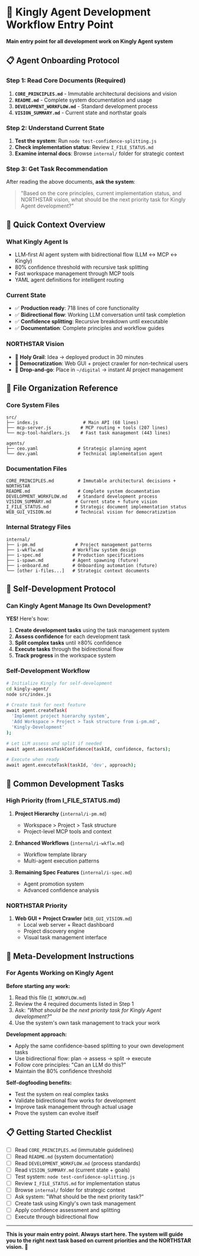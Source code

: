 # 🚀 Kingly Agent Development Workflow Entry Point

**Main entry point for all development work on Kingly Agent system**

## 📋 **Agent Onboarding Protocol**

### **Step 1: Read Core Documents (Required)**
1. **`CORE_PRINCIPLES.md`** - Immutable architectural decisions and vision
2. **`README.md`** - Complete system documentation and usage
3. **`DEVELOPMENT_WORKFLOW.md`** - Standard development process
4. **`VISION_SUMMARY.md`** - Current state and northstar goals

### **Step 2: Understand Current State**
1. **Test the system**: Run `node test-confidence-splitting.js`
2. **Check implementation status**: Review `I_FILE_STATUS.md`
3. **Examine internal docs**: Browse `internal/` folder for strategic context

### **Step 3: Get Task Recommendation**
After reading the above documents, **ask the system**: 

> "Based on the core principles, current implementation status, and NORTHSTAR vision, what should be the next priority task for Kingly Agent development?"

## 🎯 **Quick Context Overview**

### **What Kingly Agent Is**
- LLM-first AI agent system with bidirectional flow (LLM ↔ MCP ↔ Kingly)
- 80% confidence threshold with recursive task splitting
- Fast workspace management through MCP tools
- YAML agent definitions for intelligent routing

### **Current State**
- ✅ **Production ready**: 718 lines of core functionality
- ✅ **Bidirectional flow**: Working LLM conversation until task completion
- ✅ **Confidence splitting**: Recursive breakdown until executable
- ✅ **Documentation**: Complete principles and workflow guides

### **NORTHSTAR Vision**
- 🌟 **Holy Grail**: Idea → deployed product in 30 minutes
- 🌟 **Democratization**: Web GUI + project crawler for non-technical users
- 🌟 **Drop-and-go**: Place in `~/digital` → instant AI project management

## 📁 **File Organization Reference**

### **Core System Files**
```
src/
├── index.js                 # Main API (68 lines)
├── mcp-server.js           # MCP routing + tools (207 lines)
└── mcp-tool-handlers.js    # Fast task management (443 lines)

agents/
├── ceo.yaml               # Strategic planning agent
└── dev.yaml               # Technical implementation agent
```

### **Documentation Files**
```
CORE_PRINCIPLES.md         # Immutable architectural decisions + NORTHSTAR
README.md                  # Complete system documentation
DEVELOPMENT_WORKFLOW.md    # Standard development process
VISION_SUMMARY.md         # Current state + future vision
I_FILE_STATUS.md          # Strategic document implementation status
WEB_GUI_VISION.md         # Technical vision for democratization
```

### **Internal Strategy Files**
```
internal/
├── i-pm.md               # Project management patterns
├── i-wkflw.md           # Workflow system design  
├── i-spec.md            # Production specifications
├── i-spawn.md           # Agent spawning (future)
├── i-onboard.md         # Onboarding automation (future)
└── [other i-files...]   # Strategic context documents
```

## 🔄 **Self-Development Protocol**

### **Can Kingly Agent Manage Its Own Development?**
**YES!** Here's how:

1. **Create development tasks** using the task management system
2. **Assess confidence** for each development task  
3. **Split complex tasks** until ≥80% confidence
4. **Execute tasks** through the bidirectional flow
5. **Track progress** in the workspace system

### **Self-Development Workflow**
```bash
# Initialize Kingly for self-development
cd kingly-agent/
node src/index.js

# Create task for next feature
await agent.createTask(
  'Implement project hierarchy system',
  'Add Workspace > Project > Task structure from i-pm.md',
  'Kingly-Development'
);

# Let LLM assess and split if needed
await agent.assessTaskConfidence(taskId, confidence, factors);

# Execute when ready
await agent.executeTask(taskId, 'dev', approach);
```

## 🎯 **Common Development Tasks**

### **High Priority (from I_FILE_STATUS.md)**
1. **Project Hierarchy** (`internal/i-pm.md`)
   - Workspace > Project > Task structure
   - Project-level MCP tools and context

2. **Enhanced Workflows** (`internal/i-wkflw.md`)  
   - Workflow template library
   - Multi-agent execution patterns

3. **Remaining Spec Features** (`internal/i-spec.md`)
   - Agent promotion system
   - Advanced confidence analysis

### **NORTHSTAR Priority**
1. **Web GUI + Project Crawler** (`WEB_GUI_VISION.md`)
   - Local web server + React dashboard
   - Project discovery engine
   - Visual task management interface

## 🤖 **Meta-Development Instructions**

### **For Agents Working on Kingly Agent**

**Before starting any work:**
1. Read this file (`I_WORKFLOW.md`)
2. Review the 4 required documents listed in Step 1
3. Ask: *"What should be the next priority task for Kingly Agent development?"*
4. Use the system's own task management to track your work

**Development approach:**
- Apply the same confidence-based splitting to your own development tasks
- Use bidirectional flow: plan → assess → split → execute
- Follow core principles: "Can an LLM do this?" 
- Maintain the 80% confidence threshold

**Self-dogfooding benefits:**
- Test the system on real complex tasks
- Validate bidirectional flow works for development
- Improve task management through actual usage
- Prove the system can evolve itself

## 📋 **Getting Started Checklist**

- [ ] Read `CORE_PRINCIPLES.md` (immutable guidelines)
- [ ] Read `README.md` (system documentation)  
- [ ] Read `DEVELOPMENT_WORKFLOW.md` (process standards)
- [ ] Read `VISION_SUMMARY.md` (current state + goals)
- [ ] Test system: `node test-confidence-splitting.js`
- [ ] Review `I_FILE_STATUS.md` for implementation status
- [ ] Browse `internal/` folder for strategic context
- [ ] Ask system: "What should be the next priority task?"
- [ ] Create task using Kingly's own task management
- [ ] Apply confidence assessment and splitting
- [ ] Execute through bidirectional flow

---

**This is your main entry point. Always start here. The system will guide you to the right next task based on current priorities and the NORTHSTAR vision.** 🎯